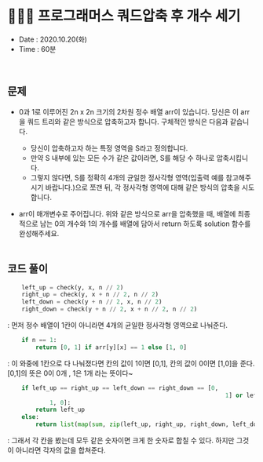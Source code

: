 # 🧚🏻‍♀️ 프로그래머스 쿼드압축 후 개수 세기
- Date : 2020.10.20(화)
- Time : 60분
<br>

## 문제

- 0과 1로 이루어진 2n x 2n 크기의 2차원 정수 배열 arr이 있습니다. 당신은 이 arr을 쿼드 트리와 같은 방식으로 압축하고자 합니다. 구체적인 방식은 다음과 같습니다.
    - 당신이 압축하고자 하는 특정 영역을 S라고 정의합니다. 
    - 만약 S 내부에 있는 모든 수가 같은 값이라면, S를 해당 수 하나로 압축시킵니다.
    - 그렇지 않다면, S를 정확히 4개의 균일한 정사각형 영역(입출력 예를 참고해주시기 바랍니다.)으로 쪼갠 뒤, 각 정사각형 영역에 대해 같은 방식의 압축을 시도합니다.

- arr이 매개변수로 주어집니다. 위와 같은 방식으로 arr을 압축했을 때, 배열에 최종적으로 남는 0의 개수와 1의 개수를 배열에 담아서 return 하도록 solution 함수를 완성해주세요.
<br><br>

## 코드 풀이

```python
    left_up = check(y, x, n // 2)
    right_up = check(y, x + n // 2, n // 2)
    left_down = check(y + n // 2, x, n // 2)
    right_down = check(y + n // 2, x + n // 2, n // 2)
```
: 먼저 정수 배열이 1칸이 아니라면 4개의 균일한 정사각형 영역으로 나눠준다.

``` python
    if n == 1:
        return [0, 1] if arr[y][x] == 1 else [1, 0]
```
: 이 와중에 1칸으로 다 나눠졌다면 칸의 값이 1이면 [0,1], 칸의 값이 0이면 [1,0]을 준다. [0,1]의 뜻은 0이 0개 , 1은 1개 라는 뜻이다~

``` python
    if left_up == right_up == left_down == right_down == [0,
                                                              1] or left_up == right_up == left_down == right_down == [
            1, 0]:
        return left_up
    else:
        return list(map(sum, zip(left_up, right_up, right_down, left_down)))
```
: 그래서 각 칸을 봤는데 모두 같은 숫자이면 크게 한 숫자로 합칠 수 있다. 하지만 그것이 아니라면 각자의 값을 합쳐준다.




<br>
